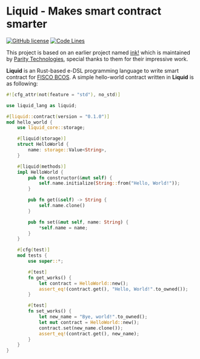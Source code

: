# Liquid - Makes smart contract smarter

[![GitHub license](https://img.shields.io/badge/%20license-Apache%202.0-green)](https://github.com/vita-dounai/liquid/blob/dev/LICENSE)
[![Code Lines](https://tokei.rs/b1/github/vita-dounai/liquid)](https://github.com/vita-dounai/liquid)

This project is based on an earlier project named [ink!](https://github.com/paritytech/ink) which is maintained by [Parity Technologies](https://www.parity.io/), special thanks to them for their impressive work.

**Liquid** is an Rust-based e-DSL programming language to write smart contract for [FISCO BCOS](https://github.com/FISCO-BCOS/FISCO-BCOS). A simple hello-world contract written in **Liquid** is as following:

```rust
#![cfg_attr(not(feature = "std"), no_std)]

use liquid_lang as liquid;

#[liquid::contract(version = "0.1.0")]
mod hello_world {
    use liquid_core::storage;

    #[liquid(storage)]
    struct HelloWorld {
        name: storage::Value<String>,
    }

    #[liquid(methods)]
    impl HelloWorld {
        pub fn constructor(&mut self) {
            self.name.initialize(String::from("Hello, World!"));
        }

        pub fn get(&self) -> String {
            self.name.clone()
        }

        pub fn set(&mut self, name: String) {
            *self.name = name;
        }
    }

    #[cfg(test)]
    mod tests {
        use super::*;

        #[test]
        fn get_works() {
            let contract = HelloWorld::new();
            assert_eq!(contract.get(), "Hello, World!".to_owned());
        }

        #[test]
        fn set_works() {
            let new_name = "Bye, world!".to_owned();
            let mut contract = HelloWorld::new();
            contract.set(new_name.clone());
            assert_eq!(contract.get(), new_name);
        }
    }
}
```
